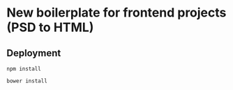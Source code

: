 # New boilerplate for frontend projects (PSD to HTML)
## Deployment

```
npm install
```
```
bower install
```